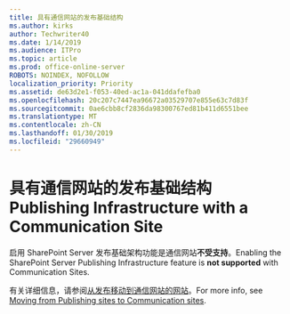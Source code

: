 ```yaml
---
title: 具有通信网站的发布基础结构
ms.author: kirks
author: Techwriter40
ms.date: 1/14/2019
ms.audience: ITPro
ms.topic: article
ms.prod: office-online-server
ROBOTS: NOINDEX, NOFOLLOW
localization_priority: Priority
ms.assetid: de63d2e1-f053-40ed-ac1a-041ddafefba0
ms.openlocfilehash: 20c207c7447ea96672a03529707e855e63c7d83f
ms.sourcegitcommit: 0ae6cbb8cf2836da98300767ed81b411d6551bee
ms.translationtype: MT
ms.contentlocale: zh-CN
ms.lasthandoff: 01/30/2019
ms.locfileid: "29660949"
---
```

# <a name="publishing-infrastructure-with-a-communication-site"></a><span data-ttu-id="93427-102">具有通信网站的发布基础结构</span><span class="sxs-lookup"><span data-stu-id="93427-102">Publishing Infrastructure with a Communication Site</span></span>


<span data-ttu-id="93427-103">启用 SharePoint Server 发布基础架构功能是通信网站**不受支持**。</span><span class="sxs-lookup"><span data-stu-id="93427-103">Enabling the SharePoint Server Publishing Infrastructure feature is **not supported** with Communication Sites.</span></span> 
  
<span data-ttu-id="93427-104">有关详细信息，请参阅[从发布移动到通信网站的网站](https://docs.microsoft.com/sharepoint/publishing-sites-classic-to-modern-experience)。</span><span class="sxs-lookup"><span data-stu-id="93427-104">For more info, see [Moving from Publishing sites to Communication sites](https://docs.microsoft.com/sharepoint/publishing-sites-classic-to-modern-experience).</span></span> 
  

